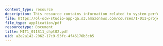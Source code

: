 ```yaml
---
content_type: resource
description: This resource contains information related to system performance.
file: https://ol-ocw-studio-app-qa.s3.amazonaws.com/courses/1-011-project-evaluation-spring-2011/a2e2a142206217c953fc4f46176b3cb5_MIT1_011S11_chpt02.pdf
file_type: application/pdf
resourcetype: Document
title: MIT1_011S11_chpt02.pdf
uid: a2e2a142-2062-17c9-53fc-4f46176b3cb5
---
```


